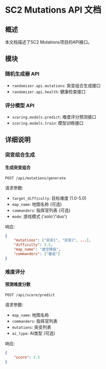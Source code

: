 # SC2 Mutations API 文档

## 概述

本文档描述了SC2 Mutations项目的API接口。

## 模块

### 随机生成器 API

- `randomizer.api.mutations`: 突变组合生成接口
- `randomizer.api.health`: 健康检查接口

### 评分模型 API

- `scoring.models.predict`: 难度评分预测接口
- `scoring.models.train`: 模型训练接口

## 详细说明

### 突变组合生成

#### 生成突变组合

```http
POST /api/mutations/generate
```

请求参数:
- `target_difficulty`: 目标难度 (1.0-5.0)
- `map_name`: 地图名称 (可选)
- `commanders`: 指挥官列表 (可选)
- `mode`: 游戏模式 ('solo'/'duo')

响应:
```json
{
    "mutations": ["突变1", "突变2", ...],
    "difficulty": 3.5,
    "map_name": "虚空降临",
    "commanders": ["雷诺"]
}
```

### 难度评分

#### 预测难度分数

```http
POST /api/score/predict
```

请求参数:
- `map_name`: 地图名称
- `commanders`: 指挥官列表
- `mutations`: 突变列表
- `ai_type`: AI类型 (可选)

响应:
```json
{
    "score": 3.5
}
``` 